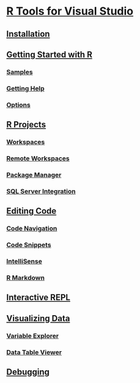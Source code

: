 # [R Tools for Visual Studio](index.md)
## [Installation](installation.md)
## [Getting Started with R](getting-started-with-r.md)
### [Samples](getting-started-samples.md)
### [Getting Help](getting-started-help.md)
### [Options](options.md)
## [R Projects](projects.md)
### [Workspaces](workspaces.md)
### [Remote Workspaces](workspaces-remote.md)
### [Package Manager](package-manager.md)
### [SQL Server Integration](sql-server.md)
## [Editing Code](code-editing.md)
### [Code Navigation](code-formatting.md)
### [Code Snippets](code-snippets.md)
### [IntelliSense](code-intellisense.md)
### [R Markdown](rmarkdown.md)
## [Interactive REPL](interactive-repl.md)
## [Visualizing Data](visualize-data.md)
### [Variable Explorer](variable-explorer.md)
### [Data Table Viewer](data-table-viewer.md)
## [Debugging](debugging.md)